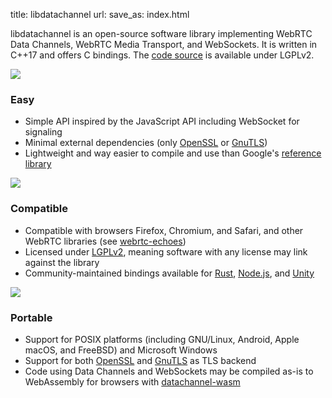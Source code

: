title: libdatachannel
url:
save_as: index.html

<div id="home">
	<p>
	libdatachannel is an open-source software library implementing WebRTC Data Channels, WebRTC Media Transport, and WebSockets. It is written in C++17 and offers C bindings. The <a href="https://github.com/paullouisageneau/libdatachannel">code source</a> is available under LGPLv2.
	</p>
	<section>
		<img src="/images/icon_easy.png">
		<h3>Easy</h3>
		<ul>
			<li>Simple API inspired by the JavaScript API including WebSocket for signaling</li>
			<li>Minimal external dependencies (only <a href="https://www.openssl.org/">OpenSSL</a> or <a href="https://www.openssl.org/">GnuTLS</a>)
			<li>Lightweight and way easier to compile and use than Google's <a href="https://webrtc.googlesource.com/src/">reference library</a>
		</ul>
	</section>
	<section>
		<img src="/images/icon_compatible.png">
		<h3>Compatible</h3>
		<ul>
			<li>Compatible with browsers Firefox, Chromium, and Safari, and other WebRTC libraries (see <a href="https://github.com/sipsorcery/webrtc-echoes">webrtc-echoes</a>)</li>
			<li>Licensed under <a href="https://www.gnu.org/licenses/old-licenses/lgpl-2.1.en.html">LGPLv2</a>, meaning software with any license may link against the library</li>
			<li>Community-maintained bindings available for <a href="https://github.com/lerouxrgd/datachannel-rs">Rust</a>, <a href="https://github.com/murat-dogan/node-datachannel">Node.js</a>, and <a href="https://github.com/hanseuljun/datachannel-unity">Unity</a></li>
		</ul>
	</section>
	<section>
		<img src="/images/icon_portable.png">
		<h3>Portable</h3>
		<ul>
			<li>Support for POSIX platforms (including GNU/Linux, Android, Apple macOS, and FreeBSD) and Microsoft Windows</li>
			<li>Support for both <a href="https://www.openssl.org/">OpenSSL</a> and <a href="https://www.gnutls.org/">GnuTLS</a> as TLS backend
			<li>Code using Data Channels and WebSockets may be compiled as-is to WebAssembly for browsers with <a href="https://github.com/paullouisageneau/datachannel-wasm">datachannel-wasm</a></li>
		</ul>
	</section>
</div>

